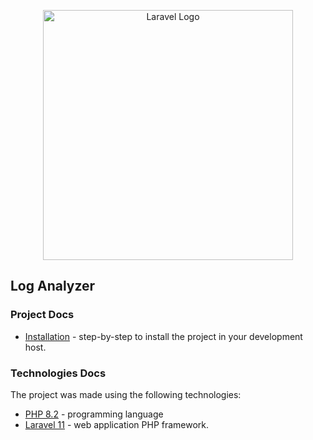 <p align="center"><a href="https://laravel.com" target="_blank"><img src="https://raw.githubusercontent.com/laravel/art/master/logo-lockup/5%20SVG/2%20CMYK/1%20Full%20Color/laravel-logolockup-cmyk-red.svg" width="400" alt="Laravel Logo"></a></p>

## Log Analyzer

### Project Docs

- [Installation](https://github.com/carloseduardorocha/log-analyzer/wiki/Installation) - step-by-step to install the project in your development host. <br/>

### Technologies Docs

The project was made using the following technologies:<br/>

- [PHP 8.2](https://www.php.net/) - programming language <br/>
- [Laravel 11](https://laravel.com/docs/11.x) - web application PHP framework. <br/>
